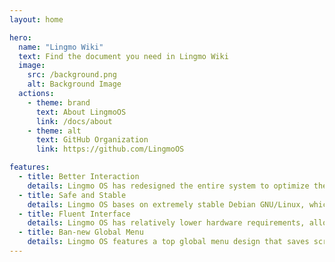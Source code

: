 ```yaml
---
layout: home

hero:
  name: "Lingmo Wiki"
  text: Find the document you need in Lingmo Wiki
  image:
    src: /background.png
    alt: Background Image
  actions:
    - theme: brand
      text: About LingmoOS
      link: /docs/about
    - theme: alt
      text: GitHub Organization
      link: https://github.com/LingmoOS

features:
  - title: Better Interaction
    details: Lingmo OS has redesigned the entire system to optimize the visual effects and enhance the user experience.
  - title: Safe and Stable
    details: Lingmo OS bases on extremely stable Debian GNU/Linux, which is not only safe but also reliable.
  - title: Fluent Interface
    details: Lingmo OS has relatively lower hardware requirements, allowing for a smooth experience.
  - title: Ban-new Global Menu
    details: Lingmo OS features a top global menu design that saves screen space while providing many features.
---
```


